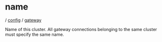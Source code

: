 # name

/ [config](/ref/config/index.md) / [gateway](/ref/config/config/gateway/index.md)

Name of this cluster. All gateway connections belonging to the
same cluster must specify the same name.
